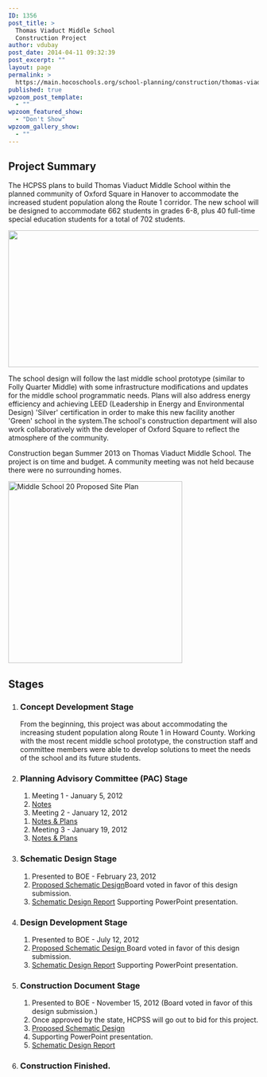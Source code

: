 ```yaml
---
ID: 1356
post_title: >
  Thomas Viaduct Middle School
  Construction Project
author: vdubay
post_date: 2014-04-11 09:32:39
post_excerpt: ""
layout: page
permalink: >
  https://main.hocoschools.org/school-planning/construction/thomas-viaduct-ms/
published: true
wpzoom_post_template:
  - ""
wpzoom_featured_show:
  - "Don't Show"
wpzoom_gallery_show:
  - ""
---
```

<h2>Project Summary</h2>
<p>The HCPSS plans to  build Thomas Viaduct Middle School within the planned community of Oxford Square in Hanover to accommodate the increased student population along the Route 1 corridor. The new school will be designed to accommodate 662 students in grades 6-8, plus 40 full-time special education students for a total of 702 students.</p>

<img src="/f/schoolplanning/ms20.jpg" alt="" width="600" height="275">

<p>The school design will  follow the last middle school prototype (similar to Folly Quarter Middle) with some infrastructure modifications and updates for the middle school programmatic needs. Plans will also address energy efficiency and achieving LEED (Leadership in Energy and Environmental Design) 'Silver' certification in order to make this new facility another 'Green' school in the system.The school's construction department will also work collaboratively with the developer of  Oxford Square  to reflect the atmosphere of the community.</p>

<p>Construction began Summer 2013 on Thomas Viaduct Middle School. The project is on time and budget. A community meeting was not held because there were no surrounding homes.</p>

<a href="/f/schoolplanning/ms20_designrpt_022312.pdf"><img class="pict" src="/f/schoolplanning/ms20_2.jpg" alt="Middle School 20 Proposed Site Plan" width="350" height="365"></a>

<h2>Stages</h2>
<div class="t">
<ol class="timeline">

<li class="tl-node">
<h3>Concept Development Stage</h3>
<p>From the beginning, this project was about accommodating the increasing student population along Route 1 in Howard County. Working with the most recent middle school prototype, the construction staff and committee members were able to develop solutions to meet the needs of the school and its future students.</p>
</li>

<li class="tl-node">
<h3>Planning Advisory Committee (PAC) Stage</h3>
<ol>
  <li>Meeting 1 - January 5, 2012</li>
  <li><a href="/f/schoolplanning/pac_meeting1_010512.pdf">Notes </a></li>
  <li>Meeting 2 - January 12, 2012</li>
</ol>
<ol>
  <li><a href="/f/schoolplanning/pac_meeting2_011212.pdf">Notes &amp; Plans</a></li>
  <li>Meeting 3 - January 19, 2012</li>
  <li><a href="/f/schoolplanning/pac_meeting3_011912.pdf">Notes &amp; Plans</a></li>
</ol>
</li>

<li class="tl-node">
<h3>Schematic Design Stage</h3>
<ol>
  <li>Presented to BOE - February 23, 2012</li>
  <li><a href="/f/schoolplanning/ms20_schdesign022312.pdf">Proposed Schematic Design</a>Board voted in favor of this design submission.</li>
  <li><a href="/f/schoolplanning/ms20_designrpt_022312.pdf">Schematic Design Report</a> Supporting PowerPoint presentation.</li>
</ol>
</li>

<li class="tl-node">
<h3>Design Development Stage</h3>
<ol>
  <li>Presented to BOE - July 12, 2012</li>
  <li><a href="/f/schoolplanning/ms20_designdev_071212.pdf">Proposed Schematic Design </a> Board voted in favor of this design submission.</li>
  <li><a href="/f/schoolplanning/ms20_designrpt_071212.pdf">Schematic Design Report</a> Supporting PowerPoint presentation.</li>
</ol>
</li>

<li class="tl-node last">
<h3>Construction Document Stage</h3>
<ol>
  <li>Presented to BOE - November 15, 2012 (Board voted in favor of this design submission.)</li>
  <li>Once approved by the state, HCPSS will go out to bid for this project.</li>
  <li><a href="/f/schoolplanning/ms20_constructdesign_111512.pdf">Proposed Schematic Design </a></li>
  <li>Supporting PowerPoint presentation.</li>
  <li><a href="/f/schoolplanning/ms20_constructrpt_111512.pdf">Schematic Design Report</a></li>
</ol>
</li>

<li class="tl-node last">
<h3>Construction Finished.</h3>
</li>
</ol>
</div>